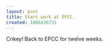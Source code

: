 ```yaml
---
layout: post
title: Start work at EPCC.
created: 1086436731
---
```

Crikey!  Back to EPCC for twelve weeks.
